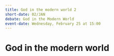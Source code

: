 ```yaml
---
title: God in the modern world 2
short-date: 02/JAN
debate: God in the Modern World
event-date: Wednesday, February 25 at 15:00
---
```

# God in the modern world